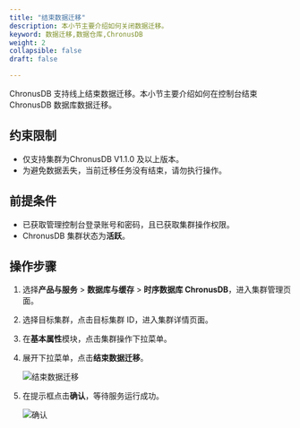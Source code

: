 ```yaml
---
title: "结束数据迁移"
description: 本小节主要介绍如何关闭数据迁移。 
keyword: 数据迁移,数据仓库,ChronusDB
weight: 2
collapsible: false
draft: false

---
```


ChronusDB 支持线上结束数据迁移。本小节主要介绍如何在控制台结束 ChronusDB 数据库数据迁移。

## 约束限制

- 仅支持集群为ChronusDB V1.1.0 及以上版本。
- 为避免数据丢失，当前迁移任务没有结束，请勿执行操作。

## 前提条件

- 已获取管理控制台登录账号和密码，且已获取集群操作权限。
- ChronusDB 集群状态为**活跃**。

## 操作步骤

1. 选择**产品与服务** > **数据库与缓存** > **时序数据库 ChronusDB**，进入集群管理页面。

2. 选择目标集群，点击目标集群 ID，进入集群详情页面。

3. 在**基本属性**模块，点击集群操作下拉菜单。

4. 展开下拉菜单，点击**结束数据迁移**。

   ![结束数据迁移](../../../_images/mir_3.png)

5. 在提示框点击**确认**，等待服务运行成功。

   ![确认](../../../_images/mir_4.png)


